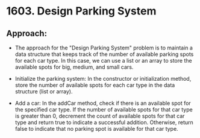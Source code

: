 # 1603. Design Parking System

## Approach:
 - The approach for the "Design Parking System" problem is to maintain a data structure that keeps track of the number of available parking spots for each car type. In this case, we can use a list or an array to store the available spots for big, medium, and small cars.

 - Initialize the parking system: In the constructor or initialization method, store the number of available spots for each car type in the data structure (list or array).

 - Add a car: In the addCar method, check if there is an available spot for the specified car type. If the number of available spots for that car type is greater than 0, decrement the count of available spots for that car type and return true to indicate a successful addition. Otherwise, return false to indicate that no parking spot is available for that car type.

